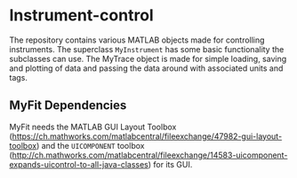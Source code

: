 # Instrument-control
The repository contains various MATLAB objects made for controlling instruments. The superclass `MyInstrument` has some basic functionality the subclasses can use. The MyTrace object is made for simple loading, saving and plotting of data and passing the data around with associated units and tags.
## MyFit Dependencies
MyFit needs the MATLAB GUI Layout Toolbox (https://ch.mathworks.com/matlabcentral/fileexchange/47982-gui-layout-toolbox) and the `UICOMPONENT` toolbox (http://ch.mathworks.com/matlabcentral/fileexchange/14583-uicomponent-expands-uicontrol-to-all-java-classes) for its GUI.
